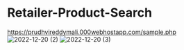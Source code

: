 # Retailer-Product-Search

https://prudhvireddymali.000webhostapp.com/sample.php
![2022-12-20 (2)](https://user-images.githubusercontent.com/90169754/208811400-298fc35c-a6b5-4030-a097-aa1f87cdf856.png)
![2022-12-20 (3)](https://user-images.githubusercontent.com/90169754/208811593-d4f7f38c-4e08-4512-ae61-02749fae4137.png)
